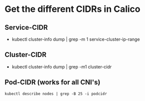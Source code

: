# Get the different CIDRs in Calico 

## Service-CIDR 

  * kubectl cluster-info dump | grep -m 1 service-cluster-ip-range

## Cluster-CIDR 

  * kubectl cluster-info dump | grep -m1 cluster-cidr 

## Pod-CIDR (works for all CNI's) 

```
kubectl describe nodes | grep -B 25 -i podcidr
```
